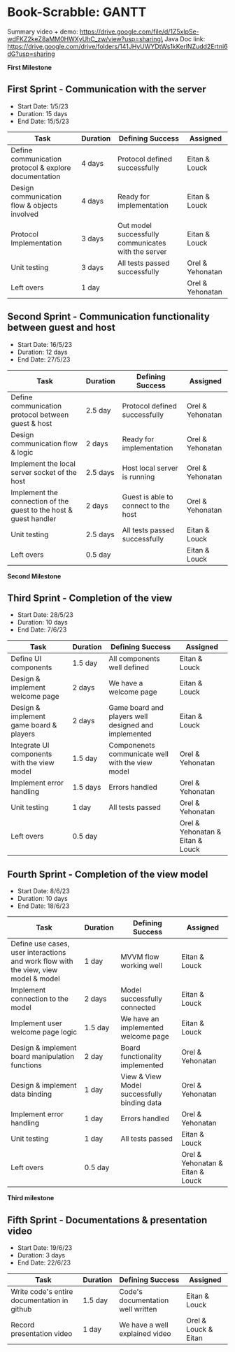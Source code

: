 # Book-Scrabble: GANTT

Summary video + demo: https://drive.google.com/file/d/1Z5xlpSe-wdFKZ2keZ8aMM0HWXyUhC_zw/view?usp=sharing\
Java Doc link: https://drive.google.com/drive/folders/141JHyUWYDtWs1kKerlNZudd2Ertni6dG?usp=sharing


**First Milestone**
##	First Sprint - Communication with the server 
* Start Date: 1/5/23
* Duration: 15 days
* End Date: 15/5/23 


| Task                                                  | Duration | Defining Success                                    | Assigned          |
|-------------------------------------------------------|----------|-----------------------------------------------------|-------------------|
| Define communication protocol & explore documentation | 4 days    | Protocol defined successfully                       | Eitan & Louck     |
| Design communication flow & objects involved          | 4 days  | Ready for implementation                            | Eitan & Louck     |
| Protocol Implementation                               | 3 days   | Out model successfully communicates with the server | Eitan & Louck     |
| Unit testing                                          | 3 days   | All tests passed successfully                       | Orel & Yehonatan  |
| Left overs                                            | 1 day  |                                                     | Orel & Yehonatan  |



##	Second Sprint - Communication functionality between guest and host
* Start Date: 16/5/23
* Duration: 12 days
* End Date: 27/5/23


| Task                                               | Duration | Defining Success                     | Assigned         |
|----------------------------------------------------|----------|--------------------------------------|------------------|
| Define communication protocol between guest & host | 2.5 day    | Protocol defined successfully        | Orel & Yehonatan |
| Design communication flow & logic                  | 2 days | Ready for implementation             | Orel & Yehonatan |
| Implement the local server socket of the host      | 2.5 days   | Host local server is running         | Orel & Yehonatan |
| Implement the connection of the guest to the host & guest handler   | 2 days | Guest is able to connect to the host | Orel & Yehonatan |
| Unit testing                                       | 2.5 days | All tests passed successfully        | Eitan & Louck    |
| Left overs                                         | 0.5 day  |                                      | Eitan & Louck    |

**Second Milestone**
## Third Sprint - Completion of the view

* Start Date: 28/5/23
* Duration: 10 days
* End Date: 7/6/23


| Task                                        | Duration | Defining Success | Assigned       |
|---------------------------------------------|----------|------------------|----------------|
| Define UI components                        |    1.5 day     | All components well defined   |Eitan & Louck   |
| Design & implement welcome page             |    2 days   | We have a welcome page         |Eitan & Louck   |
| Design & implement game board & players     |    2 days  | Game board and players well designed and implemented                    |Eitan & Louck  |
| Integrate UI components with the view model |    1.5 day    | Componenets communicate well with the view model |Orel & Yehonatan|
| Implement error handling                    |    1.5 days   | Errors handled                 |Orel & Yehonatan|
| Unit testing                                |     1 day  | All tests passed                  |Orel & Yehonatan|
| Left overs                                  |    0.5 day   |                  |Orel & Yehonatan & Eitan & Louck|


## Fourth Sprint - Completion of the view model

* Start Date: 8/6/23
* Duration: 10 days
* End Date: 18/6/23


| Task                                                                                | Duration | Defining Success | Assigned    |
|-------------------------------------------------------------------------------------|----------|------------------|-------------|
| Define use cases, user interactions and work flow with the view, view model & model |    1 day    | MVVM flow working well                 |Eitan & Louck|
| Implement connection to the model                                                   |    2 days  | Model successfully connected                 |Eitan & Louck|
| Implement user welcome page logic                                                   |     1.5 day   | We have an implemented welcome page   |Eitan & Louck|
| Design & implement board manipulation functions                                     |     2 day   | Board functionality implemented                  |Orel & Yehonatan|
| Design & implement data binding                                                     |     1 day   | View & View Model successfully binding data     |Orel & Yehonatan|
| Implement error handling                                                            |     1 day   | Errors handled     |Orel & Yehonatan|
| Unit testing                                                                        |     1 day  | All tests passed                 |Eitan & Louck|
| Left overs                                                                          |    0.5 day  |                  |Orel & Yehonatan & Eitan & Louck|

**Third milestone**
## Fifth Sprint - Documentations & presentation video 

* Start Date: 19/6/23
* Duration: 3 days
* End Date: 22/6/23


| Task                                        | Duration | Defining Success | Assigned             |
|---------------------------------------------|----------|------------------|----------------------|
| Write code's entire documentation in github |      1.5 day   | Code's documentation well written  |    Eitan & Louck|
| Record presentation video         |    1 day  | We have a well explained video       |Orel & Louck & Eitan |
